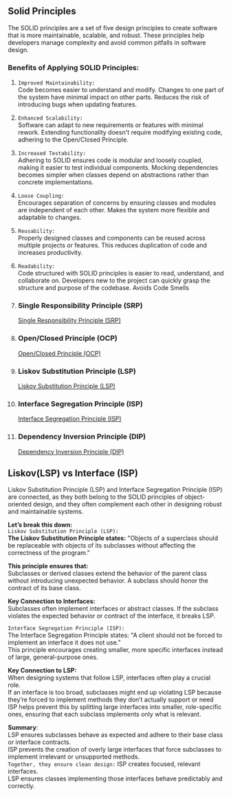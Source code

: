 ## Solid Principles
The SOLID principles are a set of five design principles to create software that is more maintainable, scalable, and robust.
These principles help developers manage complexity and avoid common pitfalls in software design.

### Benefits of Applying SOLID Principles:  
1. `Improved Maintainability:`  
   Code becomes easier to understand and modify.
   Changes to one part of the system have minimal impact on other parts.
   Reduces the risk of introducing bugs when updating features. 

2. `Enhanced Scalability:`  
   Software can adapt to new requirements or features with minimal rework.
   Extending functionality doesn't require modifying existing code, adhering to the Open/Closed Principle.
   
3. `Increased Testability:`  
   Adhering to SOLID ensures code is modular and loosely coupled, making it easier to test individual components.
   Mocking dependencies becomes simpler when classes depend on abstractions rather than concrete implementations.
   
4. `Loose Coupling:`  
   Encourages separation of concerns by ensuring classes and modules are independent of each other.
   Makes the system more flexible and adaptable to changes.
   
5. `Reusability:`  
   Properly designed classes and components can be reused across multiple projects or features.
   This reduces duplication of code and increases productivity.
   
6. `Readability:`  
   Code structured with SOLID principles is easier to read, understand, and collaborate on.
   Developers new to the project can quickly grasp the structure and purpose of the codebase.
   Avoids Code Smells


1. ### Single Responsibility Principle (SRP)
    [Single Responsibility Principle (SRP)](https://github.com/mafsan786git/low-level-design-learning/blob/main/SolidPrinciples/SingleResponsibilityPrinciple#readme)

2. ### Open/Closed Principle (OCP)
    [Open/Closed Principle (OCP)](https://github.com/mafsan786git/low-level-design-learning/blob/main/SolidPrinciples/OpenClosedPrinciple#readme)

3. ### Liskov Substitution Principle (LSP)
    [Liskov Substitution Principle (LSP)](https://github.com/mafsan786git/low-level-design-learning/blob/main/SolidPrinciples/LiskovSubstitutionPrinciple#readme)

4. ### Interface Segregation Principle (ISP)
    [Interface Segregation Principle (ISP)](https://github.com/mafsan786git/low-level-design-learning/tree/main/SolidPrinciples/InterfaceSegregationPrinciple#readme)

5. ### Dependency Inversion Principle (DIP)
    [Dependency Inversion Principle (DIP)](https://github.com/mafsan786git/low-level-design-learning/tree/main/SolidPrinciples/DependencyInversionPrinciple#readme)


## Liskov(LSP) vs Interface (ISP)
Liskov Substitution Principle (LSP) and Interface Segregation Principle (ISP) are connected, 
as they both belong to the SOLID principles of object-oriented design, and they often complement each other in designing robust and maintainable systems. 

**Let’s break this down:**  
`Liskov Substitution Principle (LSP):`  
**The Liskov Substitution Principle states:**
"Objects of a superclass should be replaceable with objects of its subclasses without affecting the correctness of the program."  

**This principle ensures that:**  
Subclasses or derived classes extend the behavior of the parent class without introducing unexpected behavior.
A subclass should honor the contract of its base class.

**Key Connection to Interfaces:**  
Subclasses often implement interfaces or abstract classes. If the subclass violates the expected behavior or contract of the interface, it breaks LSP.


`Interface Segregation Principle (ISP):`  
The Interface Segregation Principle states:
"A client should not be forced to implement an interface it does not use."  
This principle encourages creating smaller, more specific interfaces instead of large, general-purpose ones.


**Key Connection to LSP:**  
When designing systems that follow LSP, interfaces often play a crucial role.  
If an interface is too broad, subclasses might end up violating LSP because they’re forced to implement methods they don’t actually support or need
ISP helps prevent this by splitting large interfaces into smaller, role-specific ones, ensuring that each subclass implements only what is relevant.


**Summary**:  
LSP ensures subclasses behave as expected and adhere to their base class or interface contracts.  
ISP prevents the creation of overly large interfaces that force subclasses to implement irrelevant or unsupported methods.  
`Together, they ensure clean design:`
ISP creates focused, relevant interfaces.  
LSP ensures classes implementing those interfaces behave predictably and correctly.

